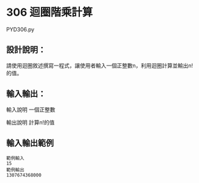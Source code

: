 # 306 迴圈階乘計算
PYD306.py
## 設計說明：
請使用迴圈敘述撰寫一程式，讓使用者輸入一個正整數n，利用迴圈計算並輸出n!的值。

## 輸入輸出：
輸入說明
一個正整數

輸出說明
計算n!的值

## 輸入輸出範例
```
範例輸入
15
範例輸出
1307674368000
```
